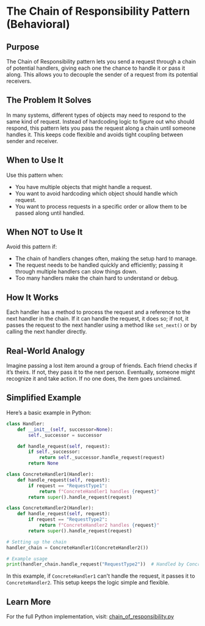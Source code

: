 # The Chain of Responsibility Pattern (Behavioral)

## Purpose

The Chain of Responsibility pattern lets you send a request through a chain of potential handlers, giving each one the chance to handle it or pass it along. This allows you to decouple the sender of a request from its potential receivers.

## The Problem It Solves

In many systems, different types of objects may need to respond to the same kind of request. Instead of hardcoding logic to figure out who should respond, this pattern lets you pass the request along a chain until someone handles it. This keeps code flexible and avoids tight coupling between sender and receiver.

## When to Use It

Use this pattern when:

* You have multiple objects that might handle a request.
* You want to avoid hardcoding which object should handle which request.
* You want to process requests in a specific order or allow them to be passed along until handled.

## When NOT to Use It

Avoid this pattern if:

* The chain of handlers changes often, making the setup hard to manage.
* The request needs to be handled quickly and efficiently; passing it through multiple handlers can slow things down.
* Too many handlers make the chain hard to understand or debug.

## How It Works

Each handler has a method to process the request and a reference to the next handler in the chain. If it can handle the request, it does so; if not, it passes the request to the next handler using a method like `set_next()` or by calling the next handler directly.

## Real-World Analogy

Imagine passing a lost item around a group of friends. Each friend checks if it’s theirs. If not, they pass it to the next person. Eventually, someone might recognize it and take action. If no one does, the item goes unclaimed.

## Simplified Example

Here’s a basic example in Python:

```python
class Handler:
    def __init__(self, successor=None):
        self._successor = successor

    def handle_request(self, request):
        if self._successor:
            return self._successor.handle_request(request)
        return None

class ConcreteHandler1(Handler):
    def handle_request(self, request):
        if request == "RequestType1":
            return f"ConcreteHandler1 handles {request}"
        return super().handle_request(request)

class ConcreteHandler2(Handler):
    def handle_request(self, request):
        if request == "RequestType2":
            return f"ConcreteHandler2 handles {request}"
        return super().handle_request(request)

# Setting up the chain
handler_chain = ConcreteHandler1(ConcreteHandler2())

# Example usage
print(handler_chain.handle_request("RequestType2"))  # Handled by ConcreteHandler2
```

In this example, if `ConcreteHandler1` can't handle the request, it passes it to `ConcreteHandler2`. This setup keeps the logic simple and flexible.

## Learn More

For the full Python implementation, visit:
[chain_of_responsibility.py](https://github.com/taggedzi/python-design-pattern-rag/blob/main/patterns/behavioral/chain_of_responsibility.py)
